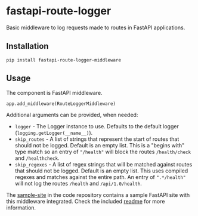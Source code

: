 # fastapi-route-logger

Basic middleware to log requests made to routes in FastAPI applications.

## Installation

```
pip install fastapi-route-logger-middleware
```

## Usage

The component is FastAPI middleware.

```pythonstub
app.add_middleware(RouteLoggerMiddleware)
```

Additional arguments can be provided, when needed:

- `logger` - The Logger instance to use. Defaults to the default logger (`logging.getLogger(__name__)`).
- `skip_routes` - A list of strings that represent the start of routes that should not be logged. Default is an empty
  list. This is a "begins with" type match so an entry of `"/health"` will block the routes `/health/check` and `/healthcheck`.
- `skip_regexes` - A list of regex strings that will be matched against routes that should not be logged. Default is an empty
  list. This uses compiled regexes and matches against the entire path. An entry of `".*/health"` will not log the routes `/health` and `/api/1.0/health`.

The [sample-site](https://github.com/jeffsiver/fastapi-route-logger/tree/master/sample-site) in the code repository
contains a sample FastAPI site with this middleware integrated. Check the included [readme](./sample_site/readme.md) for more information.
